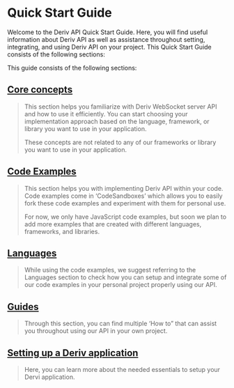 # Quick Start Guide
Welcome to the Deriv API Quick Start Guide. Here, you will find useful information about Deriv API as well as assistance throughout setting, integrating, and using Deriv API on your project.
This Quick Start Guide consists of the following sections:


This guide consists of the following sections:
## [Core concepts](https://github.com/SG-Eddin/Deriv-API-Getting-Started-Challenge/blob/main/Core%20concepts.md)
 > This section helps you familiarize with Deriv WebSocket server API and how to use it efficiently. You can start choosing your implementation approach based on the language, framework, or library you want to use in your application.
 >
 > These concepts are not related to any of our frameworks or library you want to use in your application.

## [Code Examples](https://github.com/SG-Eddin/Deriv-API-Getting-Started-Challenge/blob/main/Code%20Examples.md)
 > This section helps you with implementing Deriv API within your code. Code examples come in ‘CodeSandboxes’ which allows you to easily fork these code examples and experiment with them for personal use.
 >
 > For now, we only have JavaScript code examples, but soon we plan to add more examples that are created with different languages, frameworks, and libraries.

## [Languages](https://github.com/SG-Eddin/Deriv-API-Getting-Started-Challenge/blob/main/Languages.md)
 > While using the code examples, we suggest referring to the Languages section to check how you can setup and integrate some of our code examples in your personal project properly using our API.

## [Guides](https://github.com/SG-Eddin/Deriv-API-Getting-Started-Challenge/blob/main/Guides.md)
 > Through this section, you can find multiple ‘How to” that can assist you throughout using our API in your own project.

## [Setting up a Deriv application](https://github.com/SG-Eddin/Deriv-API-Getting-Started-Challenge/blob/main/Setting%20up%20a%20Deriv%20application.md)
 > Here, you can learn more about the needed essentials to setup your Dervi application.
